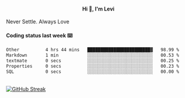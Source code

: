 <h4 style="text-align: center;">Hi 👋, I'm Levi</h4>  Never Settle. Always Love
<!---<img align="right" alt="Coding" width="300" src="https://i.pinimg.com/originals/81/17/8b/81178b47a8598f0c81c4799f2cdd4057.gif"></p> --->

#### Coding status last week ⌨️

<!--START_SECTION:waka-->

```txt
Other          4 hrs 44 mins   ████████████████████████▓   98.99 %
Markdown       1 min           ░░░░░░░░░░░░░░░░░░░░░░░░░   00.53 %
textmate       0 secs          ░░░░░░░░░░░░░░░░░░░░░░░░░   00.25 %
Properties     0 secs          ░░░░░░░░░░░░░░░░░░░░░░░░░   00.23 %
SQL            0 secs          ░░░░░░░░░░░░░░░░░░░░░░░░░   00.00 %
```

<!--END_SECTION:waka-->
<br/>
<a href="https://git.io/streak-stats"><img src="https://github-readme-streak-stats.herokuapp.com?user=namezzy&theme=merko" alt="GitHub Streak" /></a>
<br>
